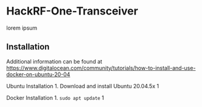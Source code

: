 # HackRF-One-Transceiver
lorem ipsum
## Installation
Additional information can be found at https://www.digitalocean.com/community/tutorials/how-to-install-and-use-docker-on-ubuntu-20-04

  Ubuntu Installation
    1. Download and install Ubuntu 20.04.5x 1
  
  Docker Installation
    1. ```sudo apt update``` 1
